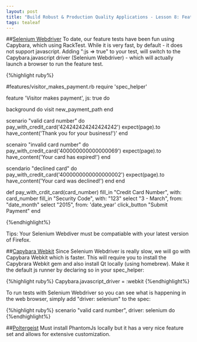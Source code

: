 ```yaml
---
layout: post
title: "Build Robust & Production Quality Applications - Lesson 8: Feature Tests with Javascript"
tags: tealeaf
---
```

##[Selenium Webdriver](https://github.com/jnicklas/capybara#selenium)
To date, our feature tests have been fun using Capybara, which using RackTest. While it is very fast, by default - it does not support javascript. Adding ":js => true" to your test, will switch to the Capybara.javascript driver (Selenium Webdriver) - which will actually launch a browser to run the feature test.

{%highlight ruby%}

#features/visitor_makes_payment.rb
require 'spec_helper'

feature 'Visitor makes payment', js: true do

background do
  visit new_payment_path
end

scenario "valid card number" do
  pay_with_credit_card('424242424242424242')
  expect(page).to have_content('Thank you for your business!')'
end

scenairo "invalid card number" do
  pay_with_credit_card('400000000000000069')
  expect(page).to have_content('Your card has expired!')
end

scendario "declined card" do
  pay_with_credit_card('4000000000000000002')
  expect(page).to have_content('Your card was declined!')
  end
end

def pay_with_crdit_card(card_number)
  fill_in "Credit Card Number", with: card_number
  fill_in "Security Code", with: "123"
  select "3 - March", from: "date_month"
  select "2015", from: 'date_year'
  click_button "Submit Payment"
end

{%endhighlight%}

Tips:
Your Selenium Webdiver must be compatiable with your latest version of Firefox.

##[Capybara Webkit](https://github.com/jnicklas/capybara#capybara-webkit)
Since Selenium Webdriver is really slow, we will go with Capybara Webkit which is faster. This will require you to install the Capybrara Webkit gem and also install Qt locally (using homebrew). Make it the default js runner by declaring so in your spec_helper:

{%highlight ruby%}
Capybara.javascript_driver = :webkit
{%endhighlight%}

To run tests with Selenium Webdriver so you can see what is happening in the web browser, simply add "driver: selenium" to the spec:

{%highlight ruby%}
scenario "valid card number", driver: selenium do
{%endhighlight%}


##[Poltergeist](https://github.com/jnicklas/capybara#poltergeist)
Must install PhantomJs locally but it has a very nice feature set and allows for extensive customization.
